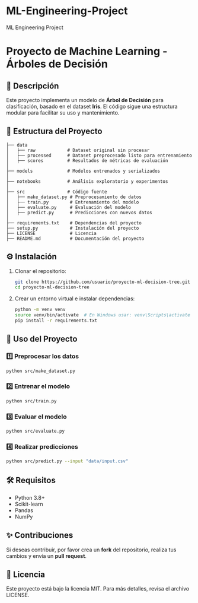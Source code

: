 # ML-Engineering-Project
ML Engineering Project

# Proyecto de Machine Learning - Árboles de Decisión

## 📌 Descripción
Este proyecto implementa un modelo de **Árbol de Decisión** para clasificación, basado en el dataset **Iris**. El código sigue una estructura modular para facilitar su uso y mantenimiento.

## 📂 Estructura del Proyecto
```
├── data
│   ├── raw            # Dataset original sin procesar
│   ├── processed      # Dataset preprocesado listo para entrenamiento
│   ├── scores         # Resultados de métricas de evaluación
│
├── models             # Modelos entrenados y serializados
│
├── notebooks          # Análisis exploratorio y experimentos
│
├── src                # Código fuente
│   ├── make_dataset.py # Preprocesamiento de datos
│   ├── train.py        # Entrenamiento del modelo
│   ├── evaluate.py     # Evaluación del modelo
│   ├── predict.py      # Predicciones con nuevos datos
│
├── requirements.txt    # Dependencias del proyecto
├── setup.py            # Instalación del proyecto
├── LICENSE             # Licencia
├── README.md           # Documentación del proyecto
```

## ⚙️ Instalación
1. Clonar el repositorio:
   ```bash
   git clone https://github.com/usuario/proyecto-ml-decision-tree.git
   cd proyecto-ml-decision-tree
   ```
2. Crear un entorno virtual e instalar dependencias:
   ```bash
   python -m venv venv
   source venv/bin/activate  # En Windows usar: venv\Scripts\activate
   pip install -r requirements.txt
   ```

## 🚀 Uso del Proyecto
### 1️⃣ Preprocesar los datos
```bash
python src/make_dataset.py
```
### 2️⃣ Entrenar el modelo
```bash
python src/train.py
```
### 3️⃣ Evaluar el modelo
```bash
python src/evaluate.py
```
### 4️⃣ Realizar predicciones
```bash
python src/predict.py --input "data/input.csv"
```

## 🛠️ Requisitos
- Python 3.8+
- Scikit-learn
- Pandas
- NumPy

## ✨ Contribuciones
Si deseas contribuir, por favor crea un **fork** del repositorio, realiza tus cambios y envía un **pull request**.

## 📜 Licencia
Este proyecto está bajo la licencia MIT. Para más detalles, revisa el archivo LICENSE.
